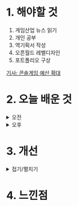 
# 1. 해야할 것

1. 게임산업 뉴스 읽기 
2. 개인 공부  
3. 역기획서 작성
4. 오픈월드 레벨디자인
5. 포트폴리오 구상

[기사: 콘솔게임 예산 확대](https://www.gamemeca.com/view.php?gid=1752601)

# 2. 오늘 배운 것

<details>
<summary>오전</summary>

## 오늘의 뉴스
### 콘솔 게임 예산 확대
![image](https://github.com/user-attachments/assets/69960ab4-59cb-4dc7-beb4-86cc71c387a4)

인디게임 개발을 저해할 수 있는 게임 심의 안이 2019년에 나온 것으로 기억하고 있다.\
그 때, 많은 개발자들이 엄청 반대하여 막아섰었다. 덕분에? 인디게임에 대한 생각을 한번 할 수 있는 기회가 되었다.\
뭐 지금 내가 이렇게 게임을 개발하고 있을거란 건 생각하지 못했지만...

이번에 콘솔 게임 예산을 확대하면서 게임 산업에 힘을 실어주려는 움직임을 볼 수 있어서 좋지만\
기성 세대에게도 이런 게임 산업이 문화 산업이라는 인식을 심어주는 쪽으로도 많이 진행해야 전체적으로 산업과 문화가 발전할 수 있을 것이다.

</details>


<details>
<summary>오후</summary>

## 역기획서 작성
### 시스템 구성
![image](https://github.com/user-attachments/assets/62700936-344d-4103-8ac9-dcaf375079c0)

</details>




# 3. 개선


<details>
<summary>접기/펼치기</summary>


</details>



# 4. 느낀점


